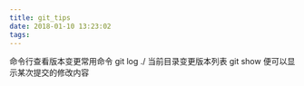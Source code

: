 ```yaml
---
title: git_tips
date: 2018-01-10 13:23:02
tags:
---
```

命令行查看版本变更常用命令
git log  ./ 当前目录变更版本列表
git show  <commit-hashId> 便可以显示某次提交的修改内容
